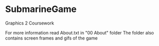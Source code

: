 # SubmarineGame
Graphics 2 Coursework

For more information read About.txt in "00 About" folder
The folder also contains screen frames and gifs of the game
